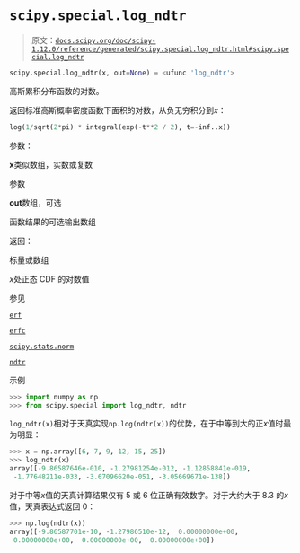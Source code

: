 # `scipy.special.log_ndtr`

> 原文：[`docs.scipy.org/doc/scipy-1.12.0/reference/generated/scipy.special.log_ndtr.html#scipy.special.log_ndtr`](https://docs.scipy.org/doc/scipy-1.12.0/reference/generated/scipy.special.log_ndtr.html#scipy.special.log_ndtr)

```py
scipy.special.log_ndtr(x, out=None) = <ufunc 'log_ndtr'>
```

高斯累积分布函数的对数。

返回标准高斯概率密度函数下面积的对数，从负无穷积分到*x*：

```py
log(1/sqrt(2*pi) * integral(exp(-t**2 / 2), t=-inf..x)) 
```

参数：

**x**类似数组，实数或复数

参数

**out**数组，可选

函数结果的可选输出数组

返回：

标量或数组

*x*处正态 CDF 的对数值

参见

[`erf`](https://docs.scipy.org/doc/scipy-1.12.0/reference/generated/scipy.special.erf.html#scipy.special.erf "scipy.special.erf")

[`erfc`](https://docs.scipy.org/doc/scipy-1.12.0/reference/generated/scipy.special.erfc.html#scipy.special.erfc "scipy.special.erfc")

[`scipy.stats.norm`](https://docs.scipy.org/doc/scipy-1.12.0/reference/generated/scipy.stats.norm.html#scipy.stats.norm "scipy.stats.norm")

[`ndtr`](https://docs.scipy.org/doc/scipy-1.12.0/reference/generated/scipy.special.ndtr.html#scipy.special.ndtr "scipy.special.ndtr")

示例

```py
>>> import numpy as np
>>> from scipy.special import log_ndtr, ndtr 
```

`log_ndtr(x)`相对于天真实现`np.log(ndtr(x))`的优势，在于中等到大的正*x*值时最为明显：

```py
>>> x = np.array([6, 7, 9, 12, 15, 25])
>>> log_ndtr(x)
array([-9.86587646e-010, -1.27981254e-012, -1.12858841e-019,
 -1.77648211e-033, -3.67096620e-051, -3.05669671e-138]) 
```

对于中等*x*值的天真计算结果仅有 5 或 6 位正确有效数字。对于大约大于 8.3 的*x*值，天真表达式返回 0：

```py
>>> np.log(ndtr(x))
array([-9.86587701e-10, -1.27986510e-12,  0.00000000e+00,
 0.00000000e+00,  0.00000000e+00,  0.00000000e+00]) 
```
